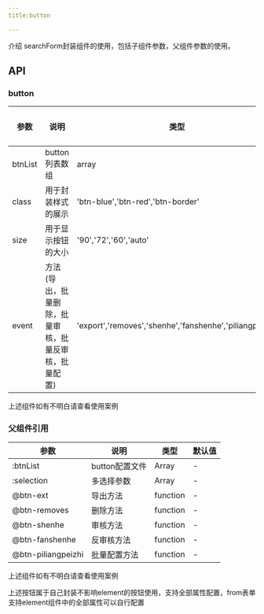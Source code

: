 ```yaml
---
title:button

---
```


介绍 searchForm封装组件的使用，包括子组件参数，父组件参数的使用。

## API

### button

参数 | 说明 | 类型 | 默认值
----|------|-----|------
btnList | button列表数组 | array | -
class | 用于封装样式的展示 | 'btn-blue','btn-red','btn-border' | -
size | 用于显示按钮的大小 | '90','72','60','auto'| -
event | 方法(导出，批量删除，批量审核，批量反审核，批量配置) | 'export','removes','shenhe','fanshenhe','piliangpeizhi'


上述组件如有不明白请查看使用案例

### 父组件引用

参数 | 说明 | 类型 | 默认值
----|------|-----|------
:btnList | button配置文件 | Array | -
:selection | 多选择参数 | Array | -
@btn-ext | 导出方法 | function | -
@btn-removes | 删除方法 | function | -
@btn-shenhe | 审核方法 | function | -
@btn-fanshenhe | 反审核方法 | function | -
@btn-piliangpeizhi | 批量配置方法 | function | -

上述组件如有不明白请查看使用案例


上述按钮属于自己封装不影响element的按钮使用，支持全部属性配置，from表单支持element组件中的全部属性可以自行配置

